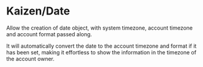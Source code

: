 # Kaizen/Date

Allow the creation of date object, with system timezone, account timezone and account format passed along.

It will automatically convert the date to the account timezone and format if it has been set, making it effortless to show the information in the timezone of the account owner.